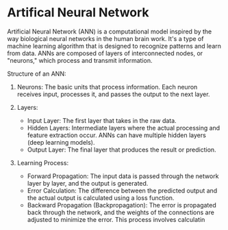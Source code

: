 # Artifical Neural Network
Artificial Neural Network (ANN) is a computational model inspired by the way biological neural networks in the human brain work. It's a type of machine learning algorithm that is designed to recognize patterns and learn from data. ANNs are composed of layers of interconnected nodes, or "neurons," which process and transmit information.

Structure of an ANN:

1. Neurons: The basic units that process information. Each neuron receives input, processes it, and passes the output to the next layer.
2. Layers:
    * Input Layer: The first layer that takes in the raw data.
    * Hidden Layers: Intermediate layers where the actual processing and feature extraction occur. ANNs can have multiple hidden layers (deep 
      learning models).
    * Output Layer: The final layer that produces the result or prediction.

3. Learning Process:
   * Forward Propagation: The input data is passed through the network layer by layer, and the output is generated.
   * Error Calculation: The difference between the predicted output and the actual output is calculated using a loss function.
   * Backward Propagation (Backpropagation): The error is propagated back through the network, and the weights of the connections are adjusted 
     to minimize the error. This process involves calculatin

